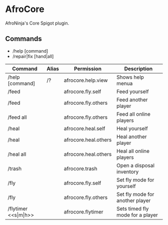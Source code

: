 # AfroCore

AfroNinja's Core  Spigot plugin.

## Commands
* /help [command]
* /repair|fix [hand|all]


Command|Alias|Permission|Description
-------|-----|----------|-----------
/help [command]|/?|afrocore.help.view|Shows help menua
/feed||afrocore.fly.self|Feed yourself
/feed <player>||afrocore.fly.others|Feed another player
/feed all||afrocore.fly.others|Feed all online players
/heal||afrocore.heal.self|Heal yourself
/heal <player>||afrocore.heal.others|Heal another player
/heal all||afrocore.heal.others|Heal all online players
/trash||afrocore.trash|Open a disposal inventory
/fly||afrocore.fly.self|Set fly mode for yourself
/fly <player>||afrocore.fly.others|Set fly mode for another player
/flytimer <player> <<time><s&#124;m&#124;h>>||afrocore.flytimer|Sets timed fly mode for a player
